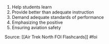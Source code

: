 1. Help students learn
2. Provide better than adequate instruction
3. Demand adequate standards of performance
4. Emphasizing the positive
5. Ensuring aviation safety


Source: [[Air Trek North FOI Flashcards]] #foi

